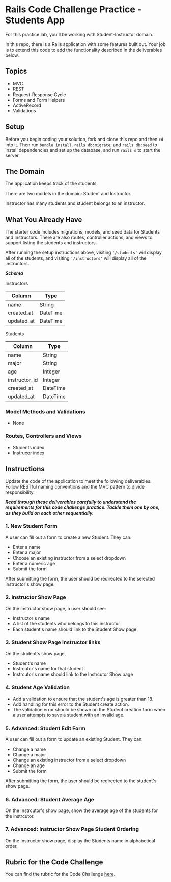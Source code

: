 # Rails Code Challenge Practice - Students App

For this practice lab, you'll be working with Student-Instructor domain.

In this repo, there is a Rails application with some features built out. Your job is to extend this code to add the functionality described in the deliverables below.

## Topics

- MVC
- REST
- Request-Response Cycle
- Forms and Form Helpers
- ActiveRecord
- Validations

## Setup

Before you begin coding your solution, fork and clone this repo and then `cd` into it. Then run `bundle install`, `rails db:migrate`, and `rails db:seed` to install dependencies and set up the database, and run `rails s` to start the server.

## The Domain

The application keeps track of the students.

There are two models in the domain: Student and Instructor.

Instructor has many students and student belongs to an instructor.

## What You Already Have

The starter code includes migrations, models, and seed data for Students and Instructors. There are also routes, controller actions, and views to support listing the students and instructors.

After running the setup instructions above, visiting `'/students'` will display all of the students, and visiting `'/instructors'` will display all of the instructors.

***Schema***

Instructors

| Column | Type |
| ------------- | ------------- |
| name  | String  |
| created_at  | DateTime  |
| updated_at  | DateTime  |

Students

| Column | Type |
| ------------- | ------------- |
| name  | String  |
| major  | String  |
| age  | Integer  |
| instructor_id  | Integer  |
| created_at  | DateTime  |
| updated_at  | DateTime  |

### Model Methods and Validations

- None

### Routes, Controllers and Views

- Students index
- Instrucor index

## Instructions

Update the code of the application to meet the following deliverables. Follow RESTful naming conventions and the MVC pattern to divide responsibility.

***Read through these deliverables carefully to understand the requirements for this code challenge practice. Tackle them one by one, as they build on each other sequentially.***


### 1. New Student Form

A user can fill out a form to create a new Student. They can:

- Enter a name
- Enter a major
- Choose an existing instructor from a select dropdown
- Enter a numeric age
- Submit the form

After submitting the form, the user should be redirected to the selected instructor's show page.

### 2. Instructor Show Page

On the instructor show page, a user should see:

- Instructor's name
- A list of the students who belongs to this instructor
- Each student's name should link to the Student Show page

### 3. Student Show Page Instructor links

On the student's show page,

- Student's name
- Instrcutor's name for that student
- Instrcutor's name should link to the Instrcutor Show page

### 4. Student Age Validation

- Add a validation to ensure that the student's age is greater than 18.
- Add handling for this error to the Student create action.
- The validation error should be shown on the Student creation form when a user attempts to save a student with an invalid age.

### 5. Advanced: Student Edit Form

A user can fill out a form to update an existing Student. They can:

- Change a name
- Change a major
- Change an existing instructor from a select dropdown
- Change an age
- Submit the form

After submitting the form, the user should be redirected to the student's show page.

### 6. Advanced: Student Average Age

On the Instrcutor's show page, show the average age of the students for the instrcutor.

### 7. Advanced: Instructor Show Page Student Ordering

On the Instructor show page, display the Students name in alphabetical order.

## Rubric for the Code Challenge

You can find the rubric for the Code Challenge [here](https://docs.google.com/document/d/1ttJQ1j4Gj2R6Q-Cu3eoseqXjqz1E1indMlIa9kejL4g/edit#heading=h.yi3uaat3he4a).